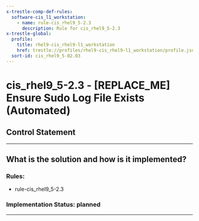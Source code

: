 ```yaml
---
x-trestle-comp-def-rules:
  software-cis_l1_workstation:
    - name: rule-cis_rhel9_5-2.3
      description: Rule for cis_rhel9_5-2.3
x-trestle-global:
  profile:
    title: rhel9-cis_rhel9-l1_workstation
    href: trestle://profiles/rhel9-cis_rhel9-l1_workstation/profile.json
  sort-id: cis_rhel9_5-02.03
---
```


# cis_rhel9_5-2.3 - \[REPLACE_ME\] Ensure Sudo Log File Exists (Automated)

## Control Statement

______________________________________________________________________

## What is the solution and how is it implemented?

<!-- For implementation status enter one of: implemented, partial, planned, alternative, not-applicable -->

<!-- Note that the list of rules under ### Rules: is read-only and changes will not be captured after assembly to JSON -->

<!-- Add control implementation description here for control: cis_rhel9_5-2.3 -->

### Rules:

  - rule-cis_rhel9_5-2.3

### Implementation Status: planned

______________________________________________________________________
